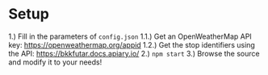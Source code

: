 # Setup

1.) Fill in the parameters of `config.json`
1.1.) Get an OpenWeatherMap API key: https://openweathermap.org/appid
1.2.) Get the stop identifiers using the API: https://bkkfutar.docs.apiary.io/
2.) `npm start`
3.) Browse the source and modify it to your needs!
